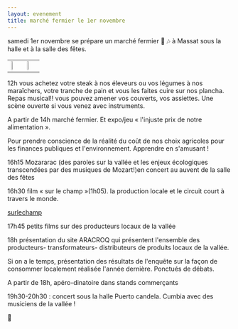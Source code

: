 ```yaml
---
layout: evenement
title: marché fermier le 1er novembre
---
```


samedi 1er novembre se prépare un marché fermier 🐂 🎶 à Massat sous la halle et à la salle des fêtes.

<table>
  <tr>
    <td style="border: none"><img src="/assets/media/Marché_forum_Producteur_consommateurpng.png" width="45%"></td>
    <td style="border: none"><img src="/assets/media/Marché_forum_Producteur_consommateur_2.png" width="45%"></td>
  </tr>
</table>

12h vous achetez votre steak à nos éleveurs ou vos légumes à nos maraîchers, votre tranche de pain et vous les faites cuire sur nos plancha. Repas musical!! vous pouvez amener vos couverts, vos assiettes. Une scène ouverte si vous venez avec instruments.

A partir de 14h marché fermier. Et expo/jeu « l'injuste prix de notre alimentation ».

Pour prendre conscience de la réalité du coût de nos choix agricoles pour les finances publiques et l'environnement. Apprendre en s'amusant !

16h15 Mozararac (des paroles sur la vallée et les enjeux écologiques transcendées par des musiques de Mozart!)en concert au auvent de la salle des fêtes

16h30 film « sur le champ »(1h05). la production locale et le circuit court à travers le monde.

[surlechamp](https://surlechamp.be/)

17h45 petits films sur des producteurs locaux de la vallée

18h présentation du site ARACROQ qui présentent l'ensemble des producteurs- transformateurs- distributeurs de produits locaux de la vallée.

Si on a le temps, présentation des résultats de l'enquête sur la façon de consommer localement réalisée l'année dernière. Ponctués de débats.

A partir de 18h, apéro-dinatoire dans stands commerçants

19h30-20h30 : concert sous la halle  Puerto candela. Cumbia avec des musiciens de la vallée !

🥳
